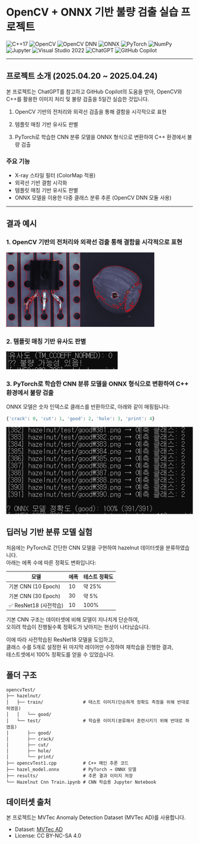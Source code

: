 # OpenCV + ONNX 기반 불량 검출 실습 프로젝트

![C++17](https://img.shields.io/badge/C%2B%2B-17-blue?logo=cplusplus)
![OpenCV](https://img.shields.io/badge/OpenCV-4.x-blue?logo=opencv)
![OpenCV DNN](https://img.shields.io/badge/OpenCV-DNN_Module-green?logo=opencv)
![ONNX](https://img.shields.io/badge/ONNX-ready-lightblue?logo=onnx)
![PyTorch](https://img.shields.io/badge/PyTorch-1.13+-ee4c2c?logo=pytorch)
![NumPy](https://img.shields.io/badge/Library-NumPy-013243?logo=numpy)
![Jupyter](https://img.shields.io/badge/Tool-Jupyter-F37626?logo=jupyter)
![Visual Studio 2022](https://img.shields.io/badge/IDE-Visual%20Studio%202022-blueviolet?logo=visualstudio)
![ChatGPT](https://img.shields.io/badge/AI-ChatGPT-10a37f?logo=openai&logoColor=white)
![GitHub Copilot](https://img.shields.io/badge/AI-GitHub_Copilot-blue?logo=github&logoColor=white)

---

## 프로젝트 소개 (2025.04.20 ~ 2025.04.24)

본 프로젝트는 ChatGPT를 참고하고 GitHub Copilot의 도움을 받아, OpenCV와 C++를 활용한 이미지 처리 및 불량 검출을 5일간 실습한 것입니다.

 1. OpenCV 기반의 전처리와 외곽선 검출을 통해 결함을 시각적으로 표현 
 
 2. 템플릿 매칭 기반 유사도 판별
 
 3. PyTorch로 학습한 CNN 분류 모델을 ONNX 형식으로 변환하여 C++ 환경에서 불량 검출

### 주요 기능
- X-ray 스타일 필터 (ColorMap 적용)
- 외곽선 기반 결함 시각화
- 템플릿 매칭 기반 유사도 판별
- ONNX 모델을 이용한 다중 클래스 분류 추론 (OpenCV DNN 모듈 사용)

---

## 결과 예시
### 1. OpenCV 기반의 전처리와 외곽선 검출 통해 결함을 시각적으로 표현 

<img src="./oepncvTest/refimg/result_good_001.png" alt="외곽선" width="200"/><img src="./oepncvTest/refimg/result_hole_003.png" alt="불량검출" width="200"/>

### 2. 템플릿 매칭 기반 유사도 판별

![기준 이미지](./oepncvTest/refimg/2025-04-24%20122121.jpg)

### 3. PyTorch로 학습한 CNN 분류 모델을 ONNX 형식으로 변환하여 C++ 환경에서 불량 검출

ONNX 모델은 숫자 인덱스로 클래스를 반환하므로, 아래와 같이 매핑됩니다:
```python
{'crack': 0, 'cut': 1, 'good': 2, 'hole': 3, 'print': 4}
```
![기준 이미지](./oepncvTest/refimg/2025-04-24%20122407.jpg)

## 딥러닝 기반 분류 모델 실험

처음에는 PyTorch로 간단한 CNN 모델을 구현하여 hazelnut 데이터셋을 분류하였습니다.  
아래는 에폭 수에 따른 정확도 변화입니다:

| 모델 | 에폭 | 테스트 정확도 |
|------|------|----------------|
| 기본 CNN (10 Epoch) | 10 | 약 25% |
| 기본 CNN (30 Epoch) | 30 | 약 5% |
| ✅ ResNet18 (사전학습) | 10 | 100% |

기본 CNN 구조는 데이터셋에 비해 모델이 지나치게 단순하여,  
오히려 학습이 진행될수록 정확도가 낮아지는 현상이 나타났습니다.

이에 따라 사전학습된 ResNet18 모델을 도입하고,  
클래스 수를 5개로 설정한 뒤 마지막 레이어만 수정하여 재학습을 진행한 결과,  
테스트셋에서 100% 정확도를 얻을 수 있었습니다.

## 폴더 구조

```text
opencvTest/
├── hazelnut/
│   ├── train/               # 테스트 이미지(단순하게 정확도 측정을 위해 반대로 하였음)
│   │   └── good/            
│   └── test/                # 학습용 이미지(분류해서 훈련시키기 위해 반대로 하였음)
│       ├── good/
│       ├── crack/
│       ├── cut/
│       ├── hole/
│       └── print/
├── opencvTest1.cpp          # C++ 메인 추론 코드
├── hazel_model.onnx         # PyTorch → ONNX 모델
├── results/                 # 추론 결과 이미지 저장
└── Hazelnut Cnn Train.ipynb # CNN 학습용 Jupyter Notebook
```

## 데이터셋 출처

본 프로젝트는 MVTec Anomaly Detection Dataset (MVTec AD)를 사용합니다.

- Dataset: [MVTec AD](https://www.mvtec.com/company/research/datasets/mvtec-ad)
- License: CC BY-NC-SA 4.0




